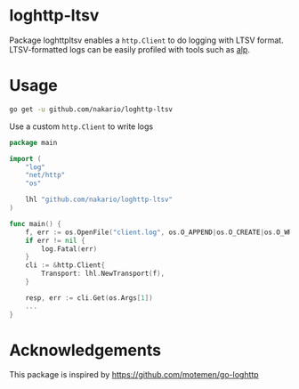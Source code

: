 loghttp-ltsv
==========

Package loghttpltsv enables a `http.Client` to do logging with LTSV format.
LTSV-formatted logs can be easily profiled with tools such as [alp](https://github.com/tkuchiki/alp).

# Usage

```sh
go get -u github.com/nakario/loghttp-ltsv
```

Use a custom `http.Client` to write logs
```go
package main

import (
	"log"
	"net/http"
	"os"

	lhl "github.com/nakario/loghttp-ltsv"
)

func main() {
	f, err := os.OpenFile("client.log", os.O_APPEND|os.O_CREATE|os.O_WRONLY, 0644)
	if err != nil {
		log.Fatal(err)
	}
	cli := &http.Client{
		Transport: lhl.NewTransport(f),
	}

	resp, err := cli.Get(os.Args[1])
	...
}
```

# Acknowledgements

This package is inspired by https://github.com/motemen/go-loghttp
